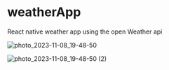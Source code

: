 # weatherApp
React native weather app using the open Weather api

![photo_2023-11-08_19-48-50](https://github.com/nazmul609/weatherApp/assets/69470912/5ecceeab-dfe4-4ba5-a0f0-e218d72f5f23)

![photo_2023-11-08_19-48-50 (2)](https://github.com/nazmul609/weatherApp/assets/69470912/b49a3164-efd4-41bb-bf6b-d9226880e119)
